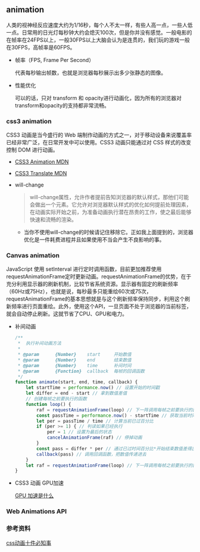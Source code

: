 ## animation

人类的视神经反应速度大约为1/16秒，每个人不太一样，有些人高一点，一些人低一点。日常用的日光灯每秒钟大约会熄灭100次，但是你并没有感觉。一般电影的在帧率在24FPS以上，一般30FPS以上大脑会认为是连贯的，我们玩的游戏一般在30FPS，高帧率是60FPS。

* 帧率（FPS, Frame Per Second）

  代表每秒输出帧数，也就是浏览器每秒展示出多少张静态的图像。

* 性能优化

  可以的话，只对 transform 和 opacity进行动画化，因为所有的浏览器对transform和opacity的支持都非常流畅。



### css3 animation

CSS3 动画是当今盛行的 Web 端制作动画的方式之一，对于移动设备来说覆盖率已经非常广泛，在日常开发中可以使用。CSS3 动画只能通过对 CSS 样式的改变控制 DOM 进行动画。

* [CSS3 Animation MDN](https://developer.mozilla.org/zh-CN/docs/Web/CSS/CSS_Animations)

* [CSS3 Translate MDN](https://developer.mozilla.org/zh-CN/docs/Web/CSS/translate)

* will-change

  > will-change属性，允许作者提前告知浏览器的默认样式，那他们可能会做出一个元素。它允许对浏览器默认样式的优化如何提前处理因素，在动画实际开始之前，为准备动画执行潜在昂贵的工作，使之最后能够快速和流畅的渲染。

  - 当你不使用will-change的时候请记住移除它。正如我上面提到的，浏览器优化是一件耗费进程并且如果使用不当会产生不良影响的事。


### Canvas animation

JavaScript 使用 setInterval 进行定时调用函数，目前更加推荐使用requestAnimationFrame定时更新动画。requestAnimationFrame的优势，在于充分利用显示器的刷新机制，比较节省系统资源。显示器有固定的刷新频率（60Hz或75Hz），也就是说，每秒最多只能重绘60次或75次，requestAnimationFrame的基本思想就是与这个刷新频率保持同步，利用这个刷新频率进行页面重绘。此外，使用这个API，一旦页面不处于浏览器的当前标签，就会自动停止刷新。这就节省了CPU、GPU和电力。

* 补间动画

  ```js
  /**
   *  执行补间动画方法
   *
   * @param      {Number}    start     开始数值
   * @param      {Number}    end       结束数值
   * @param      {Number}    time      补间时间
   * @param      {Function}  callback  每帧的回调函数
   */
  function animate(start, end, time, callback) {
      let startTime = performance.now() // 设置开始的时间戳
      let differ = end - start // 拿到数值差值
      // 创建每帧之前要执行的函数
      function loop() {
          raf = requestAnimationFrame(loop) // 下一阵调用每帧之前要执行的函数
          const passTime = performance.now() - startTime // 获取当前时间和开始时间差
          let per = passTime / time // 计算当前已过百分比
          if (per >= 1) { // 判读如果已经执行
              per = 1 // 设置为最后的状态
              cancelAnimationFrame(raf) // 停掉动画
          }
          const pass = differ * per // 通过已过时间百分比*开始结束数值差得出当前的数值
          callback(pass) // 调用回调函数，把数值传递进去
      }
      let raf = requestAnimationFrame(loop) // 下一阵调用每帧之前要执行的函数
  }
  ```

* CSS3 动画 GPU加速

    [GPU 加速是什么](https://juejin.im/entry/58f0a6b58d6d81006471fe8a)

### Web Animations API



### 参考资料

[css动画十件必知事](https://birtles.github.io/cssconf2019)